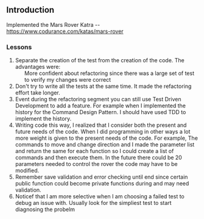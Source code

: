 ## Introduction

Implemented the Mars Rover Katra -- https://www.codurance.com/katas/mars-rover

### Lessons
<ol>
<li>Separate the creation of the test from the creation of the code.  The advantages 
were:
<ul>More confident about refactoring since there was a large set of test to verify my changes were 
correct</ul>
<li>Don't try to write all the tests at the same time.  It made the refactoring effort take longer.</li>
<li>Event during the refactoring segment you can still use Test Driven Development to add a feature.  
For example when I implemented the history for the Command Design Pattern.  I should have used TDD to 
implement the history.</li>
<li>Writing code this way, I realized that I consider both the present and future needs of the code.  
When I did programming in other ways a lot more weight is given to the present needs of the code.  
For example, The commands to move and change direction and I made the parameter list and return 
the same for each function so I could create a list of commands and then execute them.  In the future there 
could be 20 parameters needed to control the rover the code may have to be modified.</li>
<li>Remember save validation and error checking until end since certain public function could become private 
functions during and may need validation.</li>
<li>Noticef that I am more selective when I am choosing a failed test to debug an issue with.  Usually look for the simpliest test to start diagnosing the probelm</li>
</ol>
